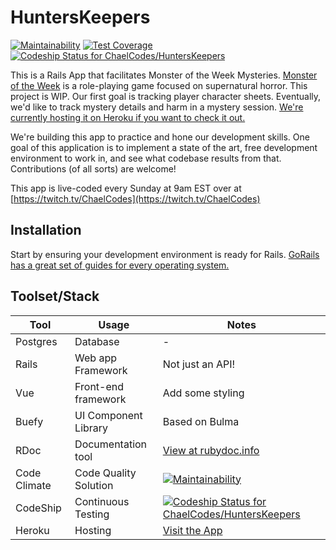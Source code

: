 # HuntersKeepers

[![Maintainability](https://api.codeclimate.com/v1/badges/67450702dbf049c335b0/maintainability)](https://codeclimate.com/github/ChaelCodes/HuntersKeepers/maintainability) [![Test Coverage](https://api.codeclimate.com/v1/badges/67450702dbf049c335b0/test_coverage)](https://codeclimate.com/github/ChaelCodes/HuntersKeepers/test_coverage) [![Codeship Status for ChaelCodes/HuntersKeepers](https://app.codeship.com/projects/c9216880-c9a8-0137-f66b-76a25f9e8127/status?branch=master)](https://app.codeship.com/projects/367780)

This is a Rails App that facilitates Monster of the Week Mysteries. [Monster of the Week](https://www.evilhat.com/home/monster-of-the-week/) is a role-playing game focused on supernatural horror. This project is WIP. Our first goal is tracking player character sheets. Eventually, we'd like to track mystery details and harm in a mystery session. [We're currently hosting it on Heroku if you want to check it out.](https://hunters-keepers.herokuapp.com/hunters)

We're building this app to practice and hone our development skills. One goal of this application is to implement a state of the art, free development environment to work in, and see what codebase results from that. Contributions (of all sorts) are welcome!

This app is live-coded every Sunday at 9am EST over at [https://twitch.tv/ChaelCodes](https://twitch.tv/ChaelCodes)

## Installation
Start by ensuring your development environment is ready for Rails. [GoRails has a great set of guides for every operating system.](https://gorails.com/setup)

## Toolset/Stack

Tool | Usage | Notes
--- | --- | ---
Postgres | Database | -
Rails | Web app Framework | Not just an API!
Vue | Front-end framework | Add some styling
Buefy | UI Component Library | Based on Bulma
RDoc | Documentation tool | [View at rubydoc.info](https://rubydoc.info/github/ChaelCodes/HuntersKeepers/Hunter)
Code Climate | Code Quality Solution | [![Maintainability](https://api.codeclimate.com/v1/badges/67450702dbf049c335b0/maintainability)](https://codeclimate.com/github/ChaelCodes/HuntersKeepers/maintainability)
CodeShip | Continuous Testing | [![Codeship Status for ChaelCodes/HuntersKeepers](https://app.codeship.com/projects/c9216880-c9a8-0137-f66b-76a25f9e8127/status?branch=master)](https://app.codeship.com/projects/367780)
Heroku | Hosting | [Visit the App](https://hunters-keepers.herokuapp.com/hunters)
